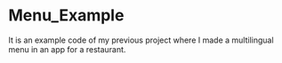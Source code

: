 # Menu_Example
It is an example code of my previous project where I made a multilingual menu in an app for a restaurant.
